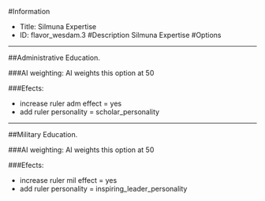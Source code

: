 #Information
 - Title: Silmuna Expertise
 - ID: flavor_wesdam.3
#Description
Silmuna Expertise
#Options

___
##Administrative Education.

###AI weighting:
AI weights this option at 50


###Efects:<ul><li>increase ruler adm effect = yes</li><li>add ruler personality = scholar_personality</li></ul>

___
##Military Education.

###AI weighting:
AI weights this option at 50


###Efects:<ul><li>increase ruler mil effect = yes</li><li>add ruler personality = inspiring_leader_personality</li></ul>
